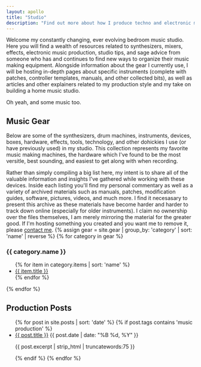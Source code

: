```yaml
---
layout: apollo
title: "Studio"
description: "Find out more about how I produce techno and electronic music, view my synthesizer and eurorack modular collections, grab controller templates and patches for your favorite digital instruments."
---
```


Welcome my constantly changing, ever evolving bedroom music studio. Here you will find a wealth of resources related to synthesizers, mixers, effects, electronic music production, studio tips, and sage advice from someone who has and continues to find new ways to organize their music making equipment. Alongside information about the gear I currently use, I will be hosting in-depth pages about specific instruments (complete with patches, controller templates, manuals, and other collected bits), as well as articles and other explainers related to my production style and my take on building a home music studio.

Oh yeah, and some music too.

## Music Gear
Below are some of the synthesizers, drum machines, instruments, devices, boxes, hardware, effects, tools, technology, and other dohickies I use (or have previously used) in my studio. This collection represents my favorite music making machines, the hardware which I've found to be the most versitle, best sounding, and easiest to get along with when recording.

Rather than simply compiling a big list here, my intent is to share all of the valuable information and insights I've gathered while working with these devices. Inside each listing you'll find my personal commentary as well as a variety of archived materials such as manuals, patches, modification guides, software, pictures, videos, and much more. I find it necesasary to present this archive as these materials have become harder and harder to track down online (especially for older instruments). I claim no ownership over the files themselves, I am merely mirroring the material for the greater good. If I'm hosting something you created and you want me to remove it, please <a href="mailto:%64%61vi%64@d%6d&#115;c%68%75%6cm&#97;n.%63%6f&#109;?subject=Studio%20page%20content%20notice">contact me</a>.
{% assign gear = site.gear | group_by: 'category' | sort: 'name' | reverse %}
{% for category in gear %}
<h3>{{ category.name }}</h3>
<ul class="posts">
{% for item in category.items | sort: 'name' %}
<li class="gear">
<a href="{{ item.url }}" title="{{ item.title }}">{{ item.title }}</a>
</li>
{% endfor %}
</ul>
{% endfor %}

## Production Posts
<ul class="posts">
{% for post in site.posts | sort: 'date' %}
{% if post.tags contains 'music production' %}
<li>
<a href="{{ post.url }}" title="{{ post.title }}">{{ post.title }}</a>
<span class="date">{{ post.date | date: "%B %d, %Y" }}</span>
<p class="excerpt">{{ post.excerpt | strip_html | truncatewords:75 }}</p>
</li>
{% endif %}
{% endfor %}
</ul>
